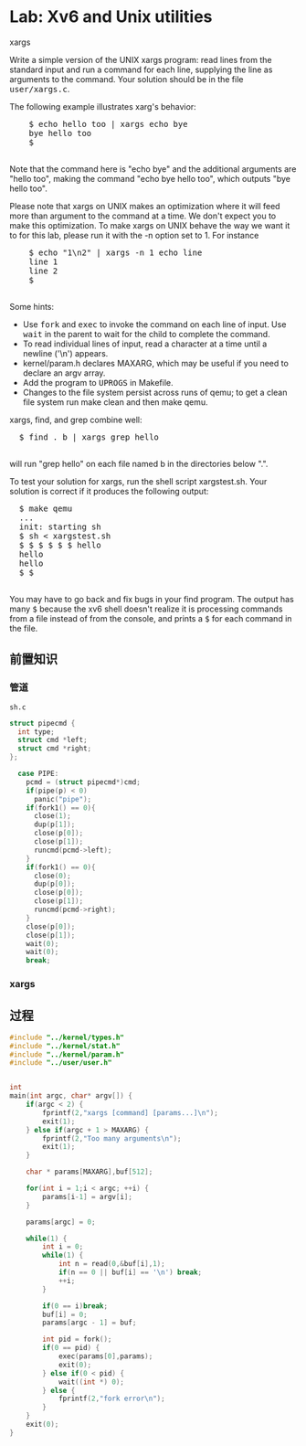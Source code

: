 # Lab: Xv6 and Unix utilities

xargs

<div class="required">
<p>Write a simple version of the UNIX xargs program: read lines from
  the standard input and run a command for each line, supplying the line as
  arguments to the command.   Your solution
  should be in the file <tt>user/xargs.c</tt>.
</div>

  The following example illustrates xarg's
  behavior:
  <pre>
    $ <kbd>echo hello too | xargs echo bye</kbd>
    bye hello too
    $
  </pre>
  Note that the command here is "echo bye" and the additional
  arguments are "hello too", making the command "echo bye hello too",
  which outputs "bye hello too".

  <p> Please note that xargs on UNIX makes an optimization where it will feed more than argument to the command at a time. We don't expect you to make this optimization. To make xargs on UNIX behave the way we want it to for this lab, please run it with the -n option set to 1. For instance</p>
  <pre>
    $ <kbd>echo "1\n2" | xargs -n 1 echo line</kbd>
    line 1
    line 2
    $
  </pre>  

<p>Some hints:
  <ul>
    <li>Use <tt>fork</tt> and <tt>exec</tt> to invoke the
      command on each line of input.  Use <tt>wait</tt> in the parent
      to wait for the child to complete the command.
    <li>To read individual lines of input, read a character at a time
        until a newline ('\n') appears.
    <li>kernel/param.h declares MAXARG, which may be useful if you need
      to declare an argv array.
    <li>Add the program to <tt>UPROGS</tt> in Makefile.
    <li>Changes to the file system persist across runs of qemu; to get
    a clean file system run <kdb>make clean</kdb> and then <kdb>make qemu</kdb>.
  </ul>

<p>xargs, find, and grep combine well:
  <pre>
  $ <kbd>find . b | xargs grep hello</kbd>
  </pre>
  will run "grep hello" on each file named b in the directories below
  ".".

<p>To test your solution for xargs, run the shell script xargstest.sh.
Your solution is correct if it produces the following output:
  <pre>
  $ <kbd>make qemu</kbd>
  ...
  init: starting sh
  $ <kbd>sh < xargstest.sh</kbd>
  $ $ $ $ $ $ hello
  hello
  hello
  $ $   
  </pre>
You may have to go back and fix bugs in your find program.  The output has
many <tt>$</tt> because the xv6 shell doesn't realize
it is processing commands from a file instead of from the console, and
prints a <tt>$</tt> for each command in the file.


## 前置知识

### 管道

`sh.c`

```c
struct pipecmd {
  int type;
  struct cmd *left;
  struct cmd *right;
};
```



```c
  case PIPE:
    pcmd = (struct pipecmd*)cmd;
    if(pipe(p) < 0)
      panic("pipe");
    if(fork1() == 0){
      close(1);
      dup(p[1]);
      close(p[0]);
      close(p[1]);
      runcmd(pcmd->left);
    }
    if(fork1() == 0){
      close(0);
      dup(p[0]);
      close(p[0]);
      close(p[1]);
      runcmd(pcmd->right);
    }
    close(p[0]);
    close(p[1]);
    wait(0);
    wait(0);
    break;
```





### xargs



## 过程

```cpp
#include "../kernel/types.h"
#include "../kernel/stat.h"
#include "../kernel/param.h"
#include "../user/user.h"


int
main(int argc, char* argv[]) {
	if(argc < 2) {
		fprintf(2,"xargs [command] [params...]\n");
		exit(1);
	} else if(argc + 1 > MAXARG) {
		fprintf(2,"Too many arguments\n");
		exit(1);
	}

	char * params[MAXARG],buf[512];

	for(int i = 1;i < argc; ++i) {
		params[i-1] = argv[i];
	}

	params[argc] = 0;

	while(1) {
		int i = 0;
		while(1) {
			int n = read(0,&buf[i],1);
			if(n == 0 || buf[i] == '\n') break;
			++i;
		}

		if(0 == i)break;
		buf[i] = 0;
		params[argc - 1] = buf;

		int pid = fork();
		if(0 == pid) {
			exec(params[0],params);
			exit(0);
		} else if(0 < pid) {
			wait((int *) 0);
		} else {
			fprintf(2,"fork error\n");
		}
	}
	exit(0);
}
```


